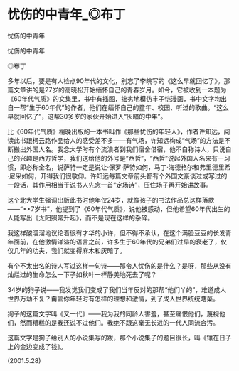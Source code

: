 # 忧伤的中青年_◎布丁

忧伤的中青年

忧伤的中青年

◎布丁

多年以后，要是有人检点90年代的文化，别忘了李皖写的《这么早就回忆了》。那篇文章讲的是27岁的高晓松开始缅怀自己的青春岁月。如今，它被收到一本题为《60年代气质》的文集里，书中有插图，拙劣地模仿丰子恺漫画，书中文字均出自一帮“生于60年代”的作者，他们在缅怀自己的童年、校园、听过的歌曲。“这么早就回忆了”，这帮30多岁的家伙开始进入“灰暗的中年”。

比《60年代气质》稍晚出版的一本书叫作《那些忧伤的年轻人》，作者许知远，阅读此书跟柯云路作品给人的感受差不多——有气场，许知远构成“气场”的方法是不断搬出外国人名。我念大学时有个流浪者到我们宿舍借宿，他不自称诗人，只说自己的兴趣是西方哲学，我们送给他的外号是“西哲”，“西哲”说起外国人名来有一习惯，即必称全名，说萨特一定是说让·保罗·萨特如何，马丁·海德格尔和弗里德里希·尼采如何，开得我们很敬仰。许知远每篇文章前头都有个外国文豪谈过或写过的一段话，其作用相当于说书人先念一首“定场诗”，压住场子再开始讲故事。

这个北大学生强调出版此书时他年仅24岁，就像孩子的书法作品总这样落款——“××7岁书”，他提到了《60年代气质》，说他被感动，但他希望60年代出生的人能写出《太阳照常升起》，而不是现在这样的杂碎。

我这样酸溜溜地议论着很有才华的小许，但不得不承认，在这个满脸豆豆的长发青年面前，在他激情洋溢的语言之前，许多生于60年代的兄弟们过早的衰老了，仅仅几年的功夫，我们就变得麻木和灰暗了。

有个不太出名的诗人写过这样一句诗——那令人忧伤的是什么？是呀，那些从没有灿烂过的生命怎么一下子如秋叶一样静美地死去了呢？

34岁的狗子说——我发觉我们变成了我们当年反对的那帮“他们丫的”，难道成人世界万劫不复？甭管你年轻时有怎样的理想和激情，到了成人世界统统瞎菜。

狗子的这篇文字叫《又一代》——我为我的同龄人害羞，甚至痛恨他们，蔑视他们，然而糟糕的是我还说不过他们。我绝不跟这毫无长进的一代人同流合污。

这篇文字是狗子给别人的小说集写的跋，那个小说集子的题目很长，叫《镶在日子上的金边变成了钱》。

(2001.5.28)
